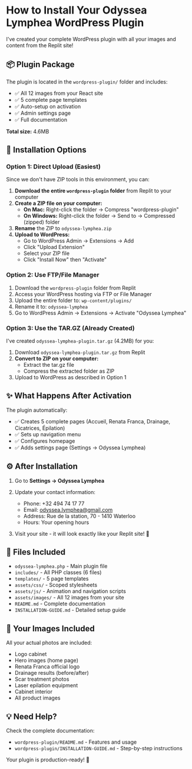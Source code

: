 # How to Install Your Odyssea Lymphea WordPress Plugin

I've created your complete WordPress plugin with all your images and content from the Replit site!

## 📦 Plugin Package

The plugin is located in the `wordpress-plugin/` folder and includes:
- ✅ All 12 images from your React site
- ✅ 5 complete page templates
- ✅ Auto-setup on activation
- ✅ Admin settings page
- ✅ Full documentation

**Total size:** 4.6MB

## 🚀 Installation Options

### Option 1: Direct Upload (Easiest)

Since we don't have ZIP tools in this environment, you can:

1. **Download the entire `wordpress-plugin` folder** from Replit to your computer
2. **Create a ZIP file on your computer:**
   - **On Mac:** Right-click the folder → Compress "wordpress-plugin"
   - **On Windows:** Right-click the folder → Send to → Compressed (zipped) folder
3. **Rename** the ZIP to `odyssea-lymphea.zip`
4. **Upload to WordPress:**
   - Go to WordPress Admin → Extensions → Add
   - Click "Upload Extension"
   - Select your ZIP file
   - Click "Install Now" then "Activate"

### Option 2: Use FTP/File Manager

1. Download the `wordpress-plugin` folder from Replit
2. Access your WordPress hosting via FTP or File Manager
3. Upload the entire folder to: `wp-content/plugins/`
4. Rename it to: `odyssea-lymphea`
5. Go to WordPress Admin → Extensions → Activate "Odyssea Lymphea"

### Option 3: Use the TAR.GZ (Already Created)

I've created `odyssea-lymphea-plugin.tar.gz` (4.2MB) for you:

1. Download `odyssea-lymphea-plugin.tar.gz` from Replit
2. **Convert to ZIP on your computer:**
   - Extract the tar.gz file
   - Compress the extracted folder as ZIP
3. Upload to WordPress as described in Option 1

## ✨ What Happens After Activation

The plugin automatically:
- ✅ Creates 5 complete pages (Accueil, Renata Franca, Drainage, Cicatrices, Épilation)
- ✅ Sets up navigation menu
- ✅ Configures homepage
- ✅ Adds settings page (Settings → Odyssea Lymphea)

## ⚙️ After Installation

1. Go to **Settings → Odyssea Lymphea**
2. Update your contact information:
   - Phone: +32 494 74 17 77
   - Email: odyssea.lymphea@gmail.com
   - Address: Rue de la station, 70 - 1410 Waterloo
   - Hours: Your opening hours

3. Visit your site - it will look exactly like your Replit site! 🎉

## 📁 Files Included

- `odyssea-lymphea.php` - Main plugin file
- `includes/` - All PHP classes (6 files)
- `templates/` - 5 page templates
- `assets/css/` - Scoped stylesheets
- `assets/js/` - Animation and navigation scripts
- `assets/images/` - All 12 images from your site
- `README.md` - Complete documentation
- `INSTALLATION-GUIDE.md` - Detailed setup guide

## 🎨 Your Images Included

All your actual photos are included:
- Logo cabinet
- Hero images (home page)
- Renata Franca official logo
- Drainage results (before/after)
- Scar treatment photos
- Laser epilation equipment
- Cabinet interior
- All product images

## 💡 Need Help?

Check the complete documentation:
- `wordpress-plugin/README.md` - Features and usage
- `wordpress-plugin/INSTALLATION-GUIDE.md` - Step-by-step instructions

Your plugin is production-ready! 🚀
